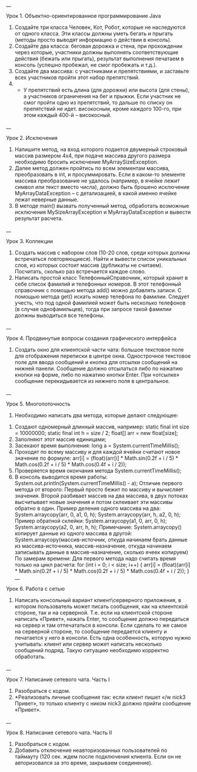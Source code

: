 __

Урок 1. Объектно-ориентированное программирование Java
1. Создайте три класса Человек, Кот, Робот, которые не наследуются от одного класса. Эти классы должны уметь бегать и прыгать (методы просто выводят информацию о действии в консоль).
2. Создайте два класса: беговая дорожка и стена, при прохождении через которые, участники должны выполнять соответствующие действия (бежать или прыгать), результат выполнения печатаем в консоль (успешно пробежал, не смог пробежать и т.д.).
3. Создайте два массива: с участниками и препятствиями, и заставьте всех участников пройти этот набор препятствий.
4. * У препятствий есть длина (для дорожки) или высота (для стены), а участников ограничения на бег и прыжки. Если участник не смог пройти одно из препятствий, то дальше по списку он препятствий не идет. високосным, кроме каждого 100-го, при этом каждый 400-й – високосный.

__

Урок 2. Исключения
1. Напишите метод, на вход которого подается двумерный строковый массив размером 4х4, при подаче массива другого размера необходимо бросить исключение MyArraySizeException.
2. Далее метод должен пройтись по всем элементам массива, преобразовать в int, и просуммировать. Если в каком-то элементе массива преобразование не удалось (например, в ячейке лежит символ или текст вместо числа), должно быть брошено исключение MyArrayDataException – с детализацией, в какой именно ячейке лежат неверные данные.
3. В методе main() вызвать полученный метод, обработать возможные исключения MySizeArrayException и MyArrayDataException и вывести результат расчета.

__

Урок 3. Коллекции
1. Создать массив с набором слов (10-20 слов, среди которых должны встречаться повторяющиеся). Найти и вывести список уникальных слов, из которых состоит массив (дубликаты не считаем). Посчитать, сколько раз встречается каждое слово.
2. Написать простой класс ТелефонныйСправочник, который хранит в себе список фамилий и телефонных номеров. В этот телефонный справочник с помощью метода add() можно добавлять записи. С помощью метода get() искать номер телефона по фамилии. Следует учесть, что под одной фамилией может быть несколько телефонов (в случае однофамильцев), тогда при запросе такой фамилии должны выводиться все телефоны.

__

Урок 4. Продвинутые вопросы создания графического интерфейса
1. Создать окно для клиентской части чата: большое текстовое поле для отображения переписки в центре окна. Однострочное текстовое поле для ввода сообщений и кнопка для отсылки сообщений на нижней панели. Сообщение должно отсылаться либо по нажатию кнопки на форме, либо по нажатию кнопки Enter. При «отсылке» сообщение перекидывается из нижнего поля в центральное.

__

Урок 5. Многопоточность
1. Необходимо написать два метода, которые делают следующее:
1) Создают одномерный длинный массив, например:
static final int size = 10000000;
static final int h = size / 2;
float[] arr = new float[size];
2) Заполняют этот массив единицами;
3) Засекают время выполнения: long a = System.currentTimeMillis();
4) Проходят по всему массиву и для каждой ячейки считают новое значение по формуле:
arr[i] = (float)(arr[i] * Math.sin(0.2f + i / 5) * Math.cos(0.2f + i / 5) * Math.cos(0.4f + i / 2));
5) Проверяется время окончания метода System.currentTimeMillis();
6) В консоль выводится время работы: System.out.println(System.currentTimeMillis() - a);
Отличие первого метода от второго:
Первый просто бежит по массиву и вычисляет значения.
Второй разбивает массив на два массива, в двух потоках высчитывает новые значения и потом склеивает эти массивы обратно в один.
Пример деления одного массива на два:
System.arraycopy(arr, 0, a1, 0, h);
System.arraycopy(arr, h, a2, 0, h);
Пример обратной склейки:
System.arraycopy(a1, 0, arr, 0, h);
System.arraycopy(a2, 0, arr, h, h);
Примечание:
System.arraycopy() копирует данные из одного массива в другой:
System.arraycopy(массив-источник, откуда начинаем брать данные из массива-источника, массив-назначение, откуда начинаем записывать данные в массив-назначение, сколько ячеек копируем)
По замерам времени:
Для первого метода надо считать время только на цикл расчета:
for (int i = 0; i < size; i++) {
arr[i] = (float)(arr[i] * Math.sin(0.2f + i / 5) * Math.cos(0.2f + i / 5) * Math.cos(0.4f + i / 2));
}
__

Урок 6. Работа с сетью
1. Написать консольный вариант клиент\серверного приложения, в котором пользователь может писать сообщения, как на клиентской стороне, так и на серверной. Т.е. если на клиентской стороне написать «Привет», нажать Enter, то сообщение должно передаться на сервер и там отпечататься в консоли. Если сделать то же самое на серверной стороне, то сообщение передается клиенту и печатается у него в консоли. Есть одна особенность, которую нужно учитывать: клиент или сервер может написать несколько сообщений подряд. Такую ситуацию необходимо корректно обработать.

__

Урок 7. Написание сетевого чата. Часть I
1. Разобраться с кодом.
2. *Реализовать личные сообщения так: если клиент пишет «/w nick3 Привет», то только клиенту с ником nick3 должно прийти сообщение «Привет».

__

Урок 8. Написание сетевого чата. Часть II
1. Разобраться с кодом.
2. Добавить отключение неавторизованных пользователей по таймауту (120 сек. ждем после подключения клиента. Если он не авторизовался за это время, закрываем соединение).
